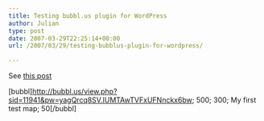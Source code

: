 ```yaml
---
title: Testing bubbl.us plugin for WordPress
author: Julian
type: post
date: 2007-03-29T22:25:14+00:00
url: /2007/03/29/testing-bubblus-plugin-for-wordpress/

---
```

See [this post][1]

[bubbl]http://bubbl.us/view.php?sid=11941&pw=yagQrcq8SV.IUMTAwTVFxUFNnckx6bw; 500; 300; My first test map; 50[/bubbl]

 [1]: http://blog.bubbl.us/2007/03/14/wordpress-plugin-bubblus/